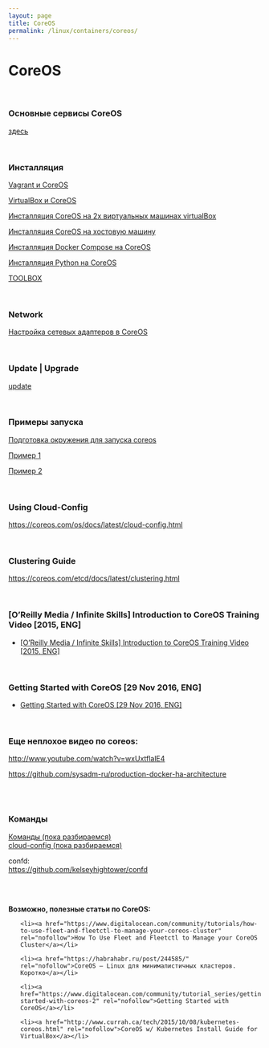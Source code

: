 ```yaml
---
layout: page
title: CoreOS
permalink: /linux/containers/coreos/
---
```



# CoreOS

<br/>

### Основные сервисы CoreOS


[здесь](/linux/containers/coreos/services/)

<br/>

### Инсталляция

[Vagrant и CoreOS](/linux/containers/coreos/installation/vagrant-coreos/)  

[VirtualBox и CoreOS](/linux/containers/coreos/installation/virtualbox-coreos/)

[Инсталляция CoreOS на 2х виртуальных машинах virtualBox](/linux/containers/coreos/installation/virtualbox-coreos-2-machines/)

[Инсталляция CoreOS на хостовую машину](/linux/containers/coreos/installation/on-host-machine/)

[Инсталляция Docker Compose на CoreOS](/linux/containers/coreos/installation/docker-compose/)


[Инсталляция Python на CoreOS](https://github.com/sysadm-ru/python-on-coreos/blob/master/install-python-on-coreos.sh)

[TOOLBOX](/linux/containers/coreos/toolbox/)

<br/>

### Network

[Настройка сетевых адаптеров в CoreOS](/linux/containers/coreos/network/)


<br/>

### Update | Upgrade

[update](/linux/containers/coreos/update/)



<br/>

### Примеры запуска

[Подготовка окружения для запуска coreos](/linux/containers/coreos/example/env/)

[Пример 1](/linux/containers/coreos/example/01/)

[Пример 2](/linux/containers/coreos/example/02/)


<br/>

### Using Cloud-Config

https://coreos.com/os/docs/latest/cloud-config.html


<br/>

### Clustering Guide

https://coreos.com/etcd/docs/latest/clustering.html



<br/>


### [O’Reilly Media / Infinite Skills] Introduction to CoreOS Training Video [2015, ENG]

<ul>
    <li><a href="/linux/containers/coreos/Introduction_to_CoreOS/">[O’Reilly Media / Infinite Skills] Introduction to CoreOS Training Video [2015, ENG]</a></li>
</ul>


<br/>


### Getting Started with CoreOS [29 Nov 2016, ENG]

<ul>
    <li><a href="/linux/containers/coreos/Getting_Started_with_CoreOS/">Getting Started with CoreOS [29 Nov 2016, ENG]</a></li>
</ul>


<br/>

### Еще неплохое видео по coreos:

http://www.youtube.com/watch?v=wxUxtflalE4

https://github.com/sysadm-ru/production-docker-ha-architecture





<br/>
<br/>

### Команды

[Команды (пока разбираемся)](/linux/containers/coreos/commands/)  
[cloud-config (пока разбираемся)](/linux/containers/coreos/cloud-config/)


confd:  
https://github.com/kelseyhightower/confd


<br/><br/>

**Возможно, полезные статьи по CoreOS:**


<ul>


    <li><a href="https://www.digitalocean.com/community/tutorials/how-to-use-fleet-and-fleetctl-to-manage-your-coreos-cluster" rel="nofollow">How To Use Fleet and Fleetctl to Manage your CoreOS Cluster</a></li>

    <li><a href="https://habrahabr.ru/post/244585/" rel="nofollow">CoreOS — Linux для минималистичных кластеров. Коротко</a></li>

    <li><a href="https://www.digitalocean.com/community/tutorial_series/getting-started-with-coreos-2" rel="nofollow">Getting Started with CoreOS</a></li>

    <li><a href="http://www.currah.ca/tech/2015/10/08/kubernetes-coreos.html" rel="nofollow">CoreOS w/ Kubernetes Install Guide for VirtualBox</a></li>

</ul>
